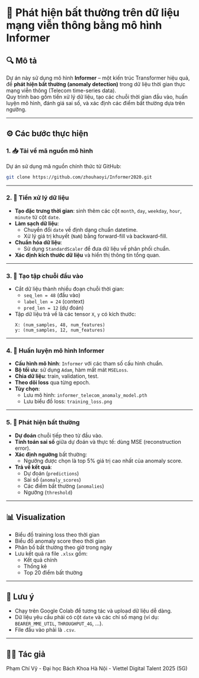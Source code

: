 # 📱 Phát hiện bất thường trên dữ liệu mạng viễn thông bằng mô hình Informer

## 🔍 Mô tả
Dự án này sử dụng mô hình **Informer** – một kiến trúc Transformer hiệu quả, để **phát hiện bất thường (anomaly detection)** trong dữ liệu thời gian thực mạng viễn thông (Telecom time-series data).  
Quy trình bao gồm tiền xử lý dữ liệu, tạo các chuỗi thời gian đầu vào, huấn luyện mô hình, đánh giá sai số, và xác định các điểm bất thường dựa trên ngưỡng.

---

## ⚙️ Các bước thực hiện

### 1. 📥 Tải về mã nguồn mô hình
Dự án sử dụng mã nguồn chính thức từ GitHub:
```bash
git clone https://github.com/zhouhaoyi/Informer2020.git
```

---

### 2. 🧹 Tiền xử lý dữ liệu

- **Tạo đặc trưng thời gian**: sinh thêm các cột `month`, `day`, `weekday`, `hour`, `minute` từ cột `date`.
- **Làm sạch dữ liệu**:
  - Chuyển đổi `date` về định dạng chuẩn datetime.
  - Xử lý giá trị khuyết (`NaN`) bằng forward-fill và backward-fill.
- **Chuẩn hóa dữ liệu**:
  - Sử dụng `StandardScaler` để đưa dữ liệu về phân phối chuẩn.
- **Xác định kích thước dữ liệu** và hiển thị thông tin tổng quan.

---

### 3. 🧱 Tạo tập chuỗi đầu vào

- Cắt dữ liệu thành nhiều đoạn chuỗi thời gian:
  - `seq_len = 48` (đầu vào)
  - `label_len = 24` (context)
  - `pred_len = 12` (dự đoán)
- Tập dữ liệu trả về là các tensor `X`, `y` có kích thước:
  ```
  X: (num_samples, 48, num_features)
  y: (num_samples, 12, num_features)
  ```

---

### 4. 🧠 Huấn luyện mô hình Informer

- **Cấu hình mô hình**: `Informer` với các tham số cấu hình chuẩn.
- **Bộ tối ưu**: sử dụng `Adam`, hàm mất mát `MSELoss`.
- **Chia dữ liệu**: train, validation, test.
- **Theo dõi loss** qua từng epoch.
- **Tùy chọn**:
  - Lưu mô hình: `informer_telecom_anomaly_model.pth`
  - Lưu biểu đồ loss: `training_loss.png`

---

### 5. 🚨 Phát hiện bất thường

- **Dự đoán** chuỗi tiếp theo từ đầu vào.
- **Tính toán sai số** giữa dự đoán và thực tế: dùng MSE (reconstruction error).
- **Xác định ngưỡng** bất thường:
  - Ngưỡng được chọn là top 5% giá trị cao nhất của anomaly score.
- **Trả về kết quả**:
  - Dự đoán (`predictions`)
  - Sai số (`anomaly_scores`)
  - Các điểm bất thường (`anomalies`)
  - Ngưỡng (`threshold`)

---

## 📊 Visualization

- Biểu đồ training loss theo thời gian
- Biểu đồ anomaly score theo thời gian
- Phân bố bất thường theo giờ trong ngày
- Lưu kết quả ra file `.xlsx` gồm:
  - Kết quả chính
  - Thống kê
  - Top 20 điểm bất thường

---

## 📂 Lưu ý

- Chạy trên Google Colab để tương tác và upload dữ liệu dễ dàng.
- Dữ liệu yêu cầu phải có cột `date` và các chỉ số mạng (ví dụ: `BEARER_MME_UTIL`, `THROUGHPUT_4G`, ...).
- File đầu vào phải là `.csv`.

---

## 🧑‍💻 Tác giả

Phạm Chí Vỹ - Đại học Bách Khoa Hà Nội - Viettel Digital Talent 2025 (5G)
